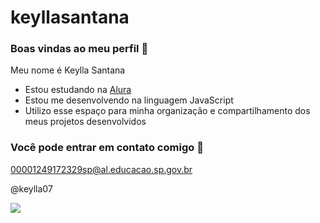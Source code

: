 # keyllasantana

### Boas vindas ao meu perfil 💙

Meu nome é Keylla Santana

- Estou estudando na [Alura](https://www.alura.com.br)
- Estou me desenvolvendo na linguagem JavaScript
- Utilizo esse espaço para minha organização e compartilhamento dos meus projetos desenvolvidos

### Você pode entrar em contato comigo 📧

00001249172329sp@al.educacao.sp.gov.br

@keylla07

![](https://media1.tenor.com/m/L1wnEklX7BYAAAAd/monster-high-lesbian.gif)
